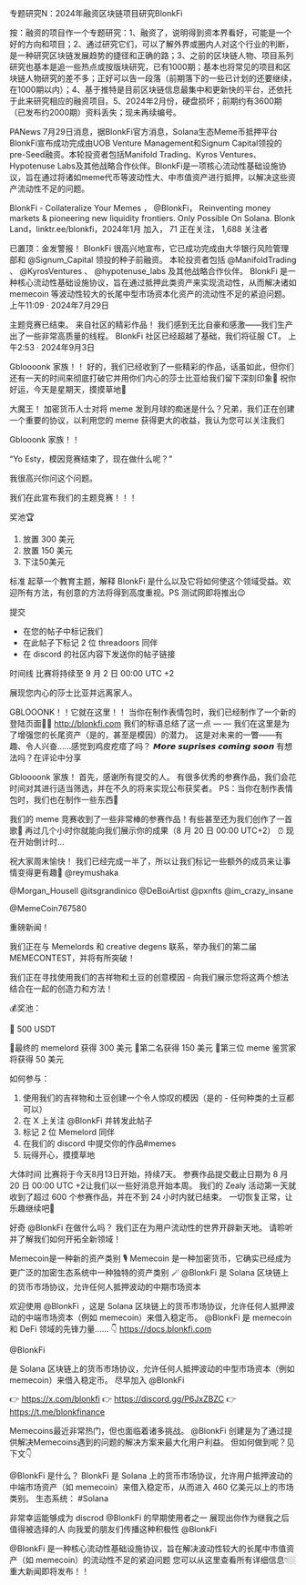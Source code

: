 专题研究N：2024年融资区块链项目研究BlonkFi


按：融资的项目作一个专题研究：1、融资了，说明得到资本界看好，可能是一个好的方向和项目；2、通过研究它们，可以了解外界或圈内人对这个行业的判断，是一种研究区块链发展趋势的捷径和正确的路；3、之前的区块链人物、项目系列研究也基本是追一些热点或按版块研究，已有1000期；基本也将常见的项目和区块链人物研究的差不多；正好可以告一段落（前期落下的一些已计划的还要继续，在1000期以内）；4、基于推特是目前区块链信息最集中和更新快的平台，还依托于此来研究相应的融资项目。5、2024年2月份，硬盘损坏；前期约有3600期（已发布约2000期）资料丢失；现未再续编号。

PANews 7月29日消息，据BlonkFi官方消息，Solana生态Meme币抵押平台BlonkFi宣布成功完成由UOB Venture Management和Signum Capital领投的pre-Seed融资。本轮投资者包括Manifold Trading、Kyros Ventures、Hypotenuse Labs及其他战略合作伙伴。BlonkFi是一项核心流动性基础设施协议，旨在通过将诸如meme代币等波动性大、中市值资产进行抵押，以解决这些资产流动性不足的问题。

BlonkFi - Collateralize Your Memes
，
@BlonkFi，
Reinventing money markets & pioneering new liquidity frontiers.
Only Possible On Solana.
Blonk Land，linktr.ee/blonkfi，2024年1月 加入，
71 正在关注，
1,688 关注者


已置顶：金发警报！
BlonkFi 很高兴地宣布，它已成功完成由大华银行风险管理部和
@Signum_Capital
领投的种子前融资。
本轮投资者包括
@ManifoldTrading
 、 
@KyrosVentures
 、 
@hypotenuse_labs
及其他战略合作伙伴。
BlonkFi 是一种核心流动性基础设施协议，旨在通过抵押此类资产来实现流动性，从而解决诸如 memecoin 等波动性较大的长尾中型市场资本化资产的流动性不足的紧迫问题。
上午11:09 · 2024年7月29日

主题竞赛已结束。
来自社区的精彩作品！
我们感到无比自豪和感激——我们生产出了一些非常高质量的线程。
BlonkFi 社区已经超越了基础，我们将征服 CT。
上午2:53 · 2024年9月3日

Gbloooonk 家族！！
好的，我们已经收到了一些精彩的作品，话虽如此，但你们还有一天的时间来彻底打破它并用你们内心的莎士比亚给我们留下深刻印象🤙
祝你好运，今天是星期天，摸摸草地🤭

大魔王！
加密货币人士对将 meme 发到月球的痴迷是什么？兄弟，我们正在创建一个重要的协议，以利用您的 meme 获得更大的收益，我认为您可以关注我们

Gblooonk 家族！！

“Yo Esty，模因竞赛结束了，现在做什么呢？”

我很高兴你问这个问题。

我们在此宣布我们的主题竞赛！！！

奖池🏆
1. 放置 300 美元
2. 放置 150 美元
3. 下注50美元

标准
起草一个教育主题，解释 BlonkFi 是什么以及它将如何使这个领域受益。欢迎所有方法，有创意的方法将得到高度重视。PS 测试网即将推出😉

提交
- 在您的帖子中标记我们
- 在此帖子下标记 2 位 threadoors 同伴
- 在 discord 的社区内容下发送你的帖子链接

时间线
比赛将持续至 9 月 2 日 00:00 UTC +2

展现您内心的莎士比亚并远离家人。

GBLOOONK！！它就在这里！！
当你在制作表情包时，我们已经制作了一个新的登陆页面🤭🤭
http://blonkfi.com
我们的标语总结了这一点 — — 我们在这里是为了增强您的长尾资产（是的，甚至是模因）的潜力。
这是对未来的一瞥——有趣、令人兴奋……感觉到鸡皮疙瘩了吗？
𝙈𝙤𝙧𝙚 𝙨𝙪𝙥𝙧𝙞𝙨𝙚𝙨 𝙘𝙤𝙢𝙞𝙣𝙜 𝙨𝙤𝙤𝙣
有想法吗？在评论中分享

Gbloooonk 家族！
首先，感谢所有提交的人。
有很多优秀的参赛作品，我们会花时间对其进行适当筛选，并在不久的将来实现公布获奖者。
PS：当你在制作表情包时，我们也在制作一些东西🤭

我们的 meme 竞赛收到了一些非常棒的参赛作品！有些甚至还为我们创作了一首歌🤩
再过几个小时你就能向我们展示你的成果（8 月 20 日 00:00 UTC+2） ⏰
现在开始倒计时...

祝大家周末愉快！
我们已经完成一半了，所以让我们标记一些额外的成员来让事情变得更有趣🤭
@reymushaka
 
@Morgan_Housell
 @itsgrandinico 
@DeBoiArtist
 @pxnfts 
@im_crazy_insane
 
@MemeCoin767580


重磅新闻！

我们正在与 Memelords 和 creative degens 联系，举办我们的第二届 MEMECONTEST，并将有所突破！

我们正在寻找使用我们的吉祥物和土豆的创意模因 - 向我们展示您将这两个想法结合在一起的创造力和方法！

💰奖池：

💸 500 USDT

🥇最终的 memelord 获得 300 美元
🥈第二名获得 150 美元
🥉第三位 meme 鉴赏家将获得 50 美元

如何参与：

1. 使用我们的吉祥物和土豆创建一个令人惊叹的模因（是的 - 任何种类的土豆都可以）
2. 在 X 上关注
@BlonkFi
并转发此帖子
3. 标记 2 位 Memelord 同伴
4. 在我们的 discord 中提交你的作品#memes
5. 玩得开心，摸摸草地

大体时间
比赛将于今天8月13日开始，持续7天。
参赛作品提交截止日期为 8 月 20 日 00:00 UTC +2让我们以一些好消息开始本周。
我们的 Zealy 活动第一天就收到了超过 600 个参赛作品，并在不到 24 小时内就已结束。
一切恢复正常，让乐趣继续吧🤝

好奇
@BlonkFi
在做什么吗？
我们正在为用户流动性的世界开辟新天地。
请聆听并了解我们如何开拓全新领域！

Memecoin是一种新的资产类别
🎙️ Memecoin 是一种加密货币，它确实已经成为更广泛的加密生态系统中一种独特的资产类别
🪄 
@BlonkFi
是 Solana 区块链上的货币市场协议，允许任何人抵押波动的中期市场资本

欢迎使用
@BlonkFi
 ，这是 Solana 区块链上的货币市场协议，允许任何人抵押波动的中端市场资本（例如 memecoin）来借入稳定币。 
@BlonkFi
是 memecoin 和 DeFi 领域的先锋力量…… 👇    https://docs.blonkfi.com

@BlonkFi

是 Solana 区块链上的货币市场协议，允许任何人抵押波动的中型市场资本（例如 memecoin）来借入稳定币。
尽早加入
@BlonkFi

👉 https://x.com/blonkfi 
👉 https://discord.gg/P6JxZBZC
👉 https://t.me/blonkfinance

Memecoins最近非常热门，但也面临着诸多挑战。 
@BlonkFi
创建是为了通过提供解决Memecoins遇到的问题的解决方案来最大化用户利益。
但如何做到呢？见下文👇

@BlonkFi
是什么？
BlonkFi 是 Solana 上的货币市场协议，允许用户抵押波动的中端市场资产（如 memecoin）来借入稳定币，从而进入 460 亿美元以上的市场类别。
生态系统： #Solana

非常幸运能够成为 discrod 
@BlonkFi
的早期使用者之一
展现出你作为继我之后值得被选择的人
向我爱的朋友们传播这种积极性
@BlonkFi
 

@BlonkFi
是一种核心流动性基础设施协议，旨在解决波动性较大的长尾中市值资产（如 memecoin）的流动性不足的紧迫问题
您可以从这里查看所有详细信息👇🏼
重大新闻即将发布！！